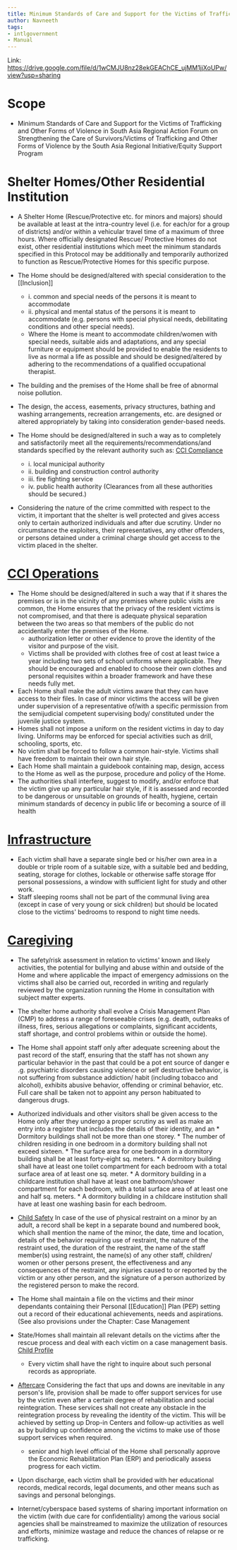 ```yaml
---
title: Minimum Standards of Care and Support for the Victims of Trafficking and other forms of violence in South Asia
author: Navneeth
tags: 
- intlgovernment
- Manual
---
```


Link: https://drive.google.com/file/d/1wCMJU8nz28ekGEAChCE_ujMM1jjXoUPw/view?usp=sharing
# Scope
- Minimum Standards of Care and Support for the Victims of Trafficking and Other Forms of Violence in South Asia Regional Action Forum on Strengthening the Care of Survivors/Victims of Trafficking and Other Forms of Violence by the South Asia Regional Initiative/Equity Support Program


# Shelter Homes/Other Residential Institution

- A Shelter Home (Rescue/Protective etc. for minors and majors) should be available at least at the intra-country level (i.e. for each/or for a group of districts) and/or within a vehicular travel time of a maximum of three hours. Where officially designated Rescue/ Protective Homes do not exist, other residential institutions which meet the minimum standards specified in this Protocol may be additionally and temporarily authorized to function as Rescue/Protective Homes for this specific purpose.
- The Home should be designed/altered with special consideration to the [[Inclusion]]
	- i. common and special needs of the persons it is meant to accommodate
	- ii. physical and mental status of the persons it is meant to accommodate (e.g. persons with special physical needs, debilitating conditions and other special needs).
	- Where the Home is meant to accommodate children/women with special needs, suitable aids and adaptations, and any special furniture or equipment should be provided to enable the residents to live as normal a life as possible and should be designed/altered by adhering to the recommendations of a qualified occupational therapist. 

- The building and the premises of the Home shall be free of abnormal noise pollution.
- The design, the access, easements, privacy structures, bathing and washing arrangements, recreation arrangements, etc. are designed or altered appropriately by taking into consideration gender-based needs.
- The Home should be designed/altered in such a way as to completely and satisfactorily meet all the requirements/recommendations/and standards specified by the relevant authority such as: [CCI Compliance](Volume%201/Roll%20Ups/CCI%20Operations/CCI%20Compliance.md)
	-  i. local municipal authority
	-  ii. building and construction control authority 
	- iii. fire fighting service 
	- iv. public health authority (Clearances from all these authorities should be secured.)
- Considering the nature of the crime committed with respect to the victim, it important that the shelter is well protected and gives access only to certain authorized individuals and after due scrutiny. Under no circumstance the exploiters, their representatives, any other offenders, or persons detained under a criminal charge should get access to the victim placed in the shelter.

# [CCI Operations](Volume%201/Roll%20Ups/CCI%20Operations/CCI%20Operations.md)

- The Home should be designed/altered in such a way that if it shares the premises or is in the vicinity of any premises where public visits are common, the Home ensures that the privacy of the resident victims is not compromised, and that there is adequate physical separation between the two areas so that members of the public do not accidentally enter the premises of the Home.
	- authorization letter or other evidence to prove the identity of the visitor and purpose of the visit.
	- Victims shall be provided with clothes free of cost at least twice a year including two sets of school uniforms where applicable. They should be encouraged and enabled to choose their own clothes and personal requisites within a broader framework and have these needs fully met.
- Each Home shall make the adult victims aware that they can have access to their files. In case of minor victims the access will be given under supervision of a representative of/with a specific permission from the semijudicial competent supervising body/ constituted under the juvenile justice system.
- Homes shall not impose a uniform on the resident victims in day to day living. Uniforms may be enforced for special activities such as drill, schooling, sports, etc.
- No victim shall be forced to follow a common hair-style. Victims shall have freedom to maintain their own hair style.
- Each Home shall maintain a guidebook containing map, design, access to the Home as well as the purpose, procedure and policy of the Home.
- The authorities shall interfere, suggest to modify, and/or enforce that the victim give up any particular hair style, if it is assessed and recorded to be dangerous or unsuitable on grounds of health, hygiene, certain minimum standards of decency in public life or becoming a source of ill health

# [Infrastructure](Volume%201/Roll%20Ups/Infrastructure.md)
- Each victim shall have a separate single bed or his/her own area in a double or triple room of a suitable size, with a suitable bed and bedding, seating, storage for clothes, lockable or otherwise saffe storage ffor personal possessions, a window with sufficient light for study and other work.
- Staff sleeping rooms shall not be part of the communal living area (except in case of very young or sick children) but should be located close to the victims' bedrooms to respond to night time needs.

# [Caregiving](Volume%201/Roll%20Ups/Caregiving/Caregiving.md)
- The safety/risk assessment in relation to victims' known and likely activities, the potential for bullying and abuse within and outside of the Home and where applicable the impact of emergency admissions on the victims shall also be carried out, recorded in writing and regularly reviewed by the organization running the Home in consultation with subject matter experts.
- The shelter home authority shall evolve a Crisis Management Plan (CMP) to address a range of foreseeable crises (e.g. death, outbreaks of illness, fires, serious allegations or complaints, significant accidents, staff shortage, and control problems within or outside the home).
- The Home shall appoint staff only after adequate screening about the past record of the staff, ensuring that the staff has not shown any particular behavior in the past that could be a pot ent source of danger e .g. psychiatric disorders causing violence or self destructive behavior, is not suffering from substance addiction/ habit (including tobacco and alcohol), exhibits abusive behavior, offending or criminal behavior, etc. Full care shall be taken not to appoint any person habituated to dangerous drugs.
- Authorized individuals and other visitors shall be given access to the Home only after they undergo a proper scrutiny as well as make an entry into a register that includes the details of their identity, and an
        * Dormitory buildings shall not be more than one storey.
        * The number of children residing in one bedroom in a dormitory building shall not exceed sixteen.
        * The surface area for one bedroom in a dormitory building shall be at least forty-eight sq. meters.
        * A dormitory building shall have at least one toilet compartment for each bedroom with a total surface area of at least one sq. meter.
        * A dormitory building in a childcare institution shall have at least one bathroom/shower compartment for each bedroom, with a total surface area of at least one and half sq. meters.
        * A dormitory building in a childcare institution shall have at least one washing basin for each bedroom.
- [Child Safety](Volume%201/Roll%20Ups/Child%20Safety/Child%20Safety.md) In case of the use of physical restraint on a minor by an adult, a record shall be kept in a separate bound and numbered book, which shall mention the name of the minor, the date, time and location, details of the behavior requiring use of restraint, the nature of the restraint used, the duration of the restraint, the name of the staff member(s) using restraint, the name(s) of any other staff, children/ women or other persons present, the effectiveness and any consequences of the restraint, any injuries caused to or reported by the victim or any other person, and the signature of a person authorized by the registered person to make the record.
- The Home shall maintain a file on the victims and their minor dependants containing their Personal [[Education]] Plan (PEP) setting out a record of their educational achievements, needs and aspirations. (See also provisions under the Chapter: Case Management
- State/Homes shall maintain all relevant details on the victims after the rescue process and deal with each victim on a case management basis. [Child Profile](Volume%201/Roll%20Ups/Child%20Development/Child%20Profile.md)
	- Every victim shall have the right to inquire about such personal records as appropriate.

- [Aftercare](Volume%201/Roll%20Ups/Child%20Development/Child%20Lifecycle/Aftercare.md) Considering the fact that ups and downs are inevitable in any person's life, provision shall be made to offer support services for use by the victim even after a certain degree of rehabilitation and social reintegration. These services shall not create any obstacle in the reintegration process by revealing the identity of the victim. This will be achieved by setting up Drop-in Centers and follow-up activities as well as by building up confidence among the victims to make use of those support services when required.
	- senior and high level official of the Home shall personally approve the Economic Rehabilitation Plan (ERP) and periodically assess progress for each victim.
- Upon discharge, each victim shall be provided with her educational records, medical records, legal documents, and other means such as savings and personal belongings.
- Internet/cyberspace based systems of sharing important information on the victim (with due care for confidentiality) among the various social agencies shall be mainstreamed to maximize the utilization of resources and efforts, minimize wastage and reduce the chances of relapse or re trafficking.


